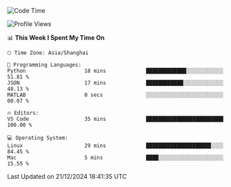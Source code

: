 <!--START_SECTION:waka-->
![Code Time](http://img.shields.io/badge/Code%20Time-523%20hrs%201%20min-blue)

![Profile Views](http://img.shields.io/badge/Profile%20Views-2-blue)

📊 **This Week I Spent My Time On** 

```text
🕑︎ Time Zone: Asia/Shanghai

💬 Programming Languages: 
Python                   18 mins             █████████████░░░░░░░░░░░░   51.81 % 
JSON                     17 mins             ████████████░░░░░░░░░░░░░   48.13 % 
MATLAB                   0 secs              ░░░░░░░░░░░░░░░░░░░░░░░░░   00.07 % 

🔥 Editors: 
VS Code                  35 mins             █████████████████████████   100.00 % 

💻 Operating System: 
Linux                    29 mins             █████████████████████░░░░   84.45 % 
Mac                      5 mins              ████░░░░░░░░░░░░░░░░░░░░░   15.55 % 
```


 Last Updated on 21/12/2024 18:41:35 UTC
<!--END_SECTION:waka-->
